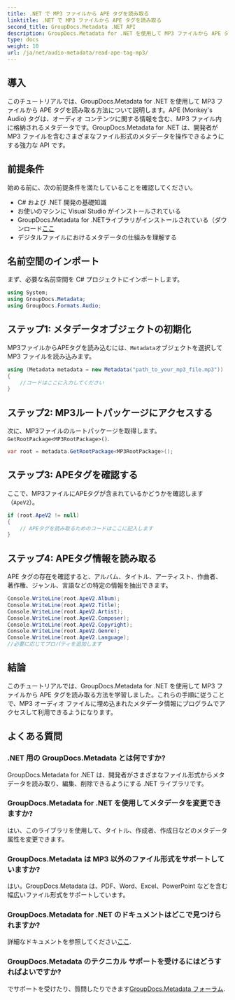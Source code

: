 ```yaml
---
title: .NET で MP3 ファイルから APE タグを読み取る
linktitle: .NET で MP3 ファイルから APE タグを読み取る
second_title: GroupDocs.Metadata .NET API
description: GroupDocs.Metadata for .NET を使用して MP3 ファイルから APE タグを読み取る方法を学びます。ステップバイステップのガイダンスに従って、C# でのメタデータ抽出について学習します。
type: docs
weight: 10
url: /ja/net/audio-metadata/read-ape-tag-mp3/
---
```

## 導入
このチュートリアルでは、GroupDocs.Metadata for .NET を使用して MP3 ファイルから APE タグを読み取る方法について説明します。APE (Monkey's Audio) タグは、オーディオ コンテンツに関する情報を含む、MP3 ファイル内に格納されるメタデータです。GroupDocs.Metadata for .NET は、開発者が MP3 ファイルを含むさまざまなファイル形式のメタデータを操作できるようにする強力な API です。
## 前提条件
始める前に、次の前提条件を満たしていることを確認してください。
- C# および .NET 開発の基礎知識
- お使いのマシンに Visual Studio がインストールされている
- GroupDocs.Metadata for .NETライブラリがインストールされている（ダウンロード[ここ](https://releases.groupdocs.com/metadata/net/）)
- デジタルファイルにおけるメタデータの仕組みを理解する

## 名前空間のインポート
まず、必要な名前空間を C# プロジェクトにインポートします。
```csharp
using System;
using GroupDocs.Metadata;
using GroupDocs.Formats.Audio;
```
## ステップ1: メタデータオブジェクトの初期化
 MP3ファイルからAPEタグを読み込むには、`Metadata`オブジェクトを選択して MP3 ファイルを読み込みます。
```csharp
using (Metadata metadata = new Metadata("path_to_your_mp3_file.mp3"))
{
    //コードはここに入力してください
}
```
## ステップ2: MP3ルートパッケージにアクセスする
次に、MP3ファイルのルートパッケージを取得します。`GetRootPackage<MP3RootPackage>()`.
```csharp
var root = metadata.GetRootPackage<MP3RootPackage>();
```
## ステップ3: APEタグを確認する
ここで、MP3ファイルにAPEタグが含まれているかどうかを確認します（`ApeV2`）。
```csharp
if (root.ApeV2 != null)
{
    // APEタグを読み取るためのコードはここに記入します
}
```
## ステップ4: APEタグ情報を読み取る
APE タグの存在を確認すると、アルバム、タイトル、アーティスト、作曲者、著作権、ジャンル、言語などの特定の情報を抽出できます。
```csharp
Console.WriteLine(root.ApeV2.Album);
Console.WriteLine(root.ApeV2.Title);
Console.WriteLine(root.ApeV2.Artist);
Console.WriteLine(root.ApeV2.Composer);
Console.WriteLine(root.ApeV2.Copyright);
Console.WriteLine(root.ApeV2.Genre);
Console.WriteLine(root.ApeV2.Language);
//必要に応じてプロパティを追加します
```

## 結論
このチュートリアルでは、GroupDocs.Metadata for .NET を使用して MP3 ファイルから APE タグを読み取る方法を学習しました。これらの手順に従うことで、MP3 オーディオ ファイルに埋め込まれたメタデータ情報にプログラムでアクセスして利用できるようになります。

## よくある質問
### .NET 用の GroupDocs.Metadata とは何ですか?
GroupDocs.Metadata for .NET は、開発者がさまざまなファイル形式からメタデータを読み取り、編集、削除できるようにする .NET ライブラリです。
### GroupDocs.Metadata for .NET を使用してメタデータを変更できますか?
はい、このライブラリを使用して、タイトル、作成者、作成日などのメタデータ属性を変更できます。
### GroupDocs.Metadata は MP3 以外のファイル形式をサポートしていますか?
はい。GroupDocs.Metadata は、PDF、Word、Excel、PowerPoint などを含む幅広いファイル形式をサポートしています。
### GroupDocs.Metadata for .NET のドキュメントはどこで見つけられますか?
詳細なドキュメントを参照してください[ここ](https://reference.groupdocs.com/metadata/net/).
### GroupDocs.Metadata のテクニカル サポートを受けるにはどうすればよいですか?
でサポートを受けたり、質問したりできます[GroupDocs.Metadata フォーラム](https://forum.groupdocs.com/c/metadata/14).